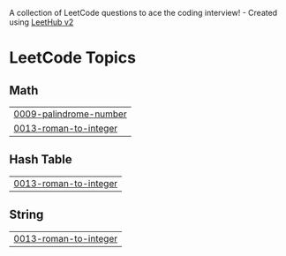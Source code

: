 A collection of LeetCode questions to ace the coding interview! - Created using [LeetHub v2](https://github.com/arunbhardwaj/LeetHub-2.0)
<!---LeetCode Topics Start-->
# LeetCode Topics
## Math
|  |
| ------- |
| [0009-palindrome-number](https://github.com/saumitravilankar/LeetCode/tree/master/0009-palindrome-number) |
| [0013-roman-to-integer](https://github.com/saumitravilankar/LeetCode/tree/master/0013-roman-to-integer) |
## Hash Table
|  |
| ------- |
| [0013-roman-to-integer](https://github.com/saumitravilankar/LeetCode/tree/master/0013-roman-to-integer) |
## String
|  |
| ------- |
| [0013-roman-to-integer](https://github.com/saumitravilankar/LeetCode/tree/master/0013-roman-to-integer) |
<!---LeetCode Topics End-->